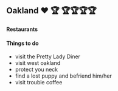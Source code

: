 ## Oakland :heart: :trophy: :trophy::trophy::trophy::trophy:

#### Restaurants


#### Things to do
- visit the Pretty Lady Diner
- visit west oakland 
- protect you neck
- find a lost puppy and befriend him/her
- visit trouble coffee

